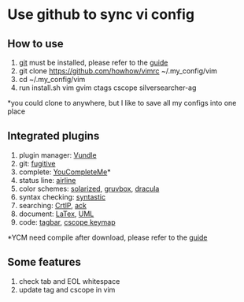 # Use github to sync vi config

## How to use
1. [git](https://git-scm.com/) must be installed, please refer to the [guide](https://gist.github.com/derhuerst/1b15ff4652a867391f03)
2. git clone https://github.com/howhow/vimrc ~/.my_config/vim
3. cd ~/.my_config/vim
4. run install.sh vim gvim ctags cscope silversearcher-ag

*you could clone to anywhere, but I like to save all my configs into one place

## Integrated plugins
1. plugin manager: [Vundle](https://github.com/VundleVim/Vundle.vim)
2. git: [fugitive](https://github.com/tpope/vim-fugitive)
3. complete: [YouCompleteMe](https://github.com/Valloric/YouCompleteMe)*
4. status line: [airline](https://github.com/vim-airline/vim-airline)
5. color schemes: [solarized](https://github.com/altercation/solarized), [gruvbox](https://github.com/morhetz/gruvbox), [dracula](https://draculatheme.com/vim/)
6. syntax checking: [syntastic](https://github.com/vim-syntastic/syntastic)
7. searching: [CrtlP](https://github.com/kien/ctrlp.vim), [ack](https://github.com/mileszs/ack.vim)
8. document: [LaTex](https://github.com/lervag/vimtex), [UML](https://github.com/scrooloose/vim-slumlord)
9. code: [tagbar](https://github.com/majutsushi/tagbar), [cscope keymap](https://github.com/steffanc/cscopemaps.vim)

*YCM need compile after download, please refer to the [guide](https://github.com/Valloric/YouCompleteMe#installation)

## Some features
1. check tab and EOL whitespace
2. update tag and cscope in vim
